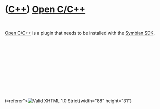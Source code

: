 
 

 

 

 

 

([C++](Cpp.md)) [Open C/C++](CppOpenCpp.md)
=============================================

 

[Open C/C++](CppOpenCpp.md) is a plugin that needs to be installed with
the [Symbian SDK](CppSymbianSdk.md).

 

 

 

 

 

 

i=referer"&gt;![Valid XHTML 1.0 Strict](valid-xhtml10.png){width="88"
height="31"}
